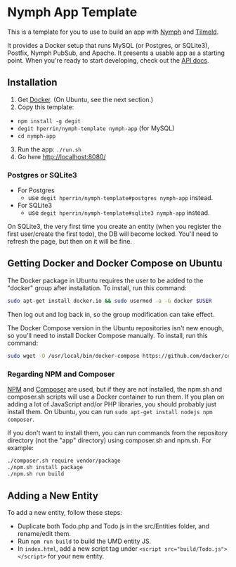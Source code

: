 # Nymph App Template

This is a template for you to use to build an app with [Nymph](http://nymph.io/) and [Tilmeld](http://tilmeld.org/).

It provides a Docker setup that runs MySQL (or Postgres, or SQLite3), Postfix, Nymph PubSub, and Apache. It presents a usable app as a starting point. When you're ready to start developing, check out the [API docs](https://github.com/sciactive/nymph/wiki/API-Docs).

## Installation

1. Get [Docker](https://www.docker.com/community-edition). (On Ubuntu, see the next section.)
2. Copy this template:
  * `npm install -g degit`
  * `degit hperrin/nymph-template nymph-app` (for MySQL)
  * `cd nymph-app`
3. Run the app: `./run.sh`
4. Go here [http://localhost:8080/](http://localhost:8080/)

### Postgres or SQLite3

* For Postgres
  * use `degit hperrin/nymph-template#postgres nymph-app` instead.
* For SQLite3
  * use `degit hperrin/nymph-template#sqlite3 nymph-app` instead.

On SQLite3, the very first time you create an entity (when you register the first user/create the first todo), the DB will become locked. You'll need to refresh the page, but then on it will be fine.

## Getting Docker and Docker Compose on Ubuntu

The Docker package in Ubuntu requires the user to be added to the "docker" group after installation. To install, run this command:

```sh
sudo apt-get install docker.io && sudo usermod -a -G docker $USER
```

Then log out and log back in, so the group modification can take effect.

The Docker Compose version in the Ubuntu repositories isn't new enough, so you'll need to install Docker Compose manually. To install, run this command:

```sh
sudo wget -O /usr/local/bin/docker-compose https://github.com/docker/compose/releases/download/1.21.0/docker-compose-`uname -s`-`uname -m` && sudo chmod +x /usr/local/bin/docker-compose
```

### Regarding NPM and Composer

[NPM](https://nodejs.org/en/download/current/) and [Composer](https://getcomposer.org/download/) are used, but if they are not installed, the npm.sh and composer.sh scripts will use a Docker container to run them. If you plan on adding a lot of JavaScript and/or PHP libraries, you should probably just install them. On Ubuntu, you can run `sudo apt-get install nodejs npm composer`.

If you don't want to install them, you can run commands from the repository directory (not the "app" directory) using composer.sh and npm.sh. For example:

```sh
./composer.sh require vendor/package
./npm.sh install package
./npm.sh run build
```

## Adding a New Entity

To add a new entity, follow these steps:

* Duplicate both Todo.php and Todo.js in the src/Entities folder, and rename/edit them.
* Run `npm run build` to build the UMD entity JS.
* In `index.html`, add a new script tag under `<script src="build/Todo.js"></script>` for your new entity.
